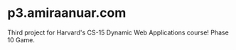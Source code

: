 p3.amiraanuar.com
=================

Third project for Harvard's CS-15 Dynamic Web Applications course! Phase 10 Game.
